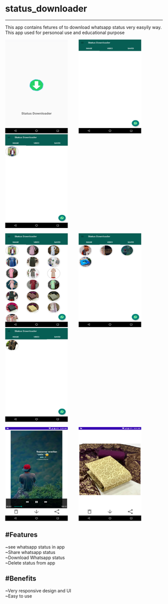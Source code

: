 # status_downloader
---------------------
This app contains fetures of to download whatsapp status very easyily way. This app used for personoal use and educational purpose

<img src='ScreenShots/Screenshot_20220507_075020.png' width='200' height='300'> &nbsp; &nbsp; &nbsp; &nbsp;
<img src='ScreenShots/Screenshot_20220507_075046.png' width='200' height='300'>  &nbsp; &nbsp; &nbsp; &nbsp;
<img src='ScreenShots/Screenshot_20220507_075100.png' width='200' height='300'>
<br />

<img src='ScreenShots/Screenshot_20220507_075326.png' width='200' height='300'> &nbsp; &nbsp; &nbsp; &nbsp;
<img src='ScreenShots/Screenshot_20220507_075339.png' width='200' height='300'>  &nbsp; &nbsp; &nbsp; &nbsp;
<img src='ScreenShots/Screenshot_20220507_075351.png' width='200' height='300'>
<br />

<img src='ScreenShots/Screenshot_20220507_075514.png' width='200' height='300'> &nbsp; &nbsp; &nbsp; &nbsp;
<img src='ScreenShots/Screenshot_20220507_075411.png' width='200' height='300'>

#Features
---------------------
~see whatsapp status in app <br />
~Share whatsapp status<br />
~Download Whatsapp status<br />
~Delete status from app<br />

#Benefits
---------------------
~Very responsive design and UI<br />
~Easy to use
